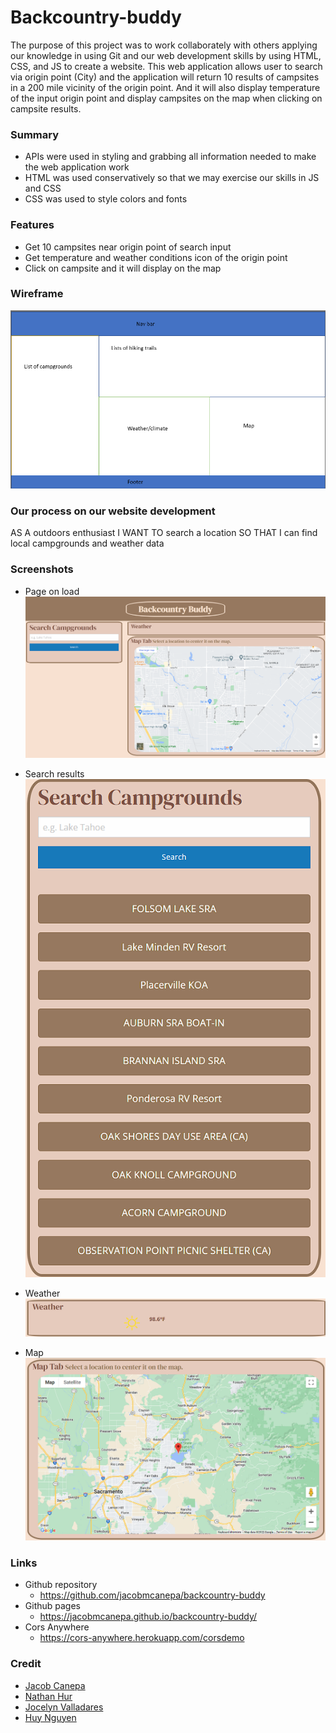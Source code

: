 # Backcountry-buddy
The purpose of this project was to work collaborately with others applying our knowledge in using Git and our web development skills by using HTML, CSS, and JS to create a website. This web application allows user to search via origin point (City) and the application will return 10 results of campsites in a 200 mile vicinity of the origin point. And it will also display temperature of the input origin point and display campsites on the map when clicking on campsite results.

### Summary
* APIs were used in styling and grabbing all information needed to make the web application work
* HTML was used conservatively so that we may exercise our skills in JS and CSS
* CSS was used to style colors and fonts

### Features
* Get 10 campsites near origin point of search input
* Get temperature and weather conditions icon of the origin point
* Click on campsite and it will display on the map

### Wireframe
![](assets/images/wireframe.png)

### Our process on our website development
AS A outdoors enthusiast
I WANT TO search a location
SO THAT I can find local campgrounds and weather data

### Screenshots
* Page on load<br />
![](assets/images/onload.png)

* Search results<br />
![](assets/images/searchresults.png)

* Weather<br />
![](assets/images/weather.png)

* Map<br />
![](assets/images/map.png)

### Links
* Github repository
    * https://github.com/jacobmcanepa/backcountry-buddy
* Github pages
    * https://jacobmcanepa.github.io/backcountry-buddy/
* Cors Anywhere
    * https://cors-anywhere.herokuapp.com/corsdemo 

### Credit
* <a href="https://github.com/jacobmcanepa" target="_blank">Jacob Canepa</a>
* <a href="https://github.com/nHur2004" target="_blank">Nathan Hur</a>
* <a href="https://github.com/jocelynvalladares" target="_blank">Jocelyn Valladares</a>
* <a href="https://github.com/idahuy" target="_blank">Huy Nguyen</a>